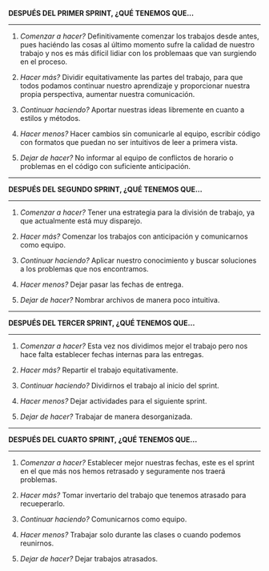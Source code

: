 **DESPUÉS DEL PRIMER SPRINT, ¿QUÉ TENEMOS QUE...**

*********************************************************************
1. *Comenzar a hacer?*
    Definitivamente comenzar los trabajos desde antes, pues haciéndo las cosas al último momento sufre la calidad de nuestro trabajo y nos es más difícil lidiar con los problemaas que van surgiendo en el proceso.
    
2. *Hacer más?*
  Dividir equitativamente las partes del trabajo, para que todos podamos continuar nuestro aprendizaje y proporcionar nuestra propia perspectiva, aumentar nuestra comunicación.
  
3. *Continuar haciendo?*
  Aportar nuestras ideas libremente en cuanto a estilos y métodos.
  
4. *Hacer menos?*
  Hacer cambios sin comunicarle al equipo, escribir código con formatos que puedan no ser intuitivos de leer a primera vista.
  
5. *Dejar de hacer?*
  No informar al equipo de conflictos de horario o problemas en el código con suficiente anticipación.
  
  
  *********************************************************************************************************
  **DESPUÉS DEL SEGUNDO SPRINT, ¿QUÉ TENEMOS QUE...**

*********************************************************************
1. *Comenzar a hacer?*
    Tener una estrategia para la división de trabajo, ya que actualmente está muy disparejo.
    
2. *Hacer más?*
  Comenzar los trabajos con anticipación y comunicarnos como equipo.
  
3. *Continuar haciendo?*
   Aplicar nuestro conocimiento y buscar soluciones a los problemas que nos encontramos.
  
4. *Hacer menos?*
  Dejar pasar las fechas de entrega.
  
5. *Dejar de hacer?*
  Nombrar archivos de manera poco intuitiva.
  
  *********************************************************************************************************
  **DESPUÉS DEL TERCER SPRINT, ¿QUÉ TENEMOS QUE...**

*********************************************************************
1. *Comenzar a hacer?*
    Esta vez nos dividimos mejor el trabajo pero nos hace falta establecer fechas internas para las entregas.
    
2. *Hacer más?*
  Repartir el trabajo equitativamente.
  
3. *Continuar haciendo?*
   Dividirnos el trabajo al inicio del sprint.
  
4. *Hacer menos?*
  Dejar actividades para el siguiente sprint.
  
5. *Dejar de hacer?*
  Trabajar de manera desorganizada.
  
  *********************************************************************************************************
  **DESPUÉS DEL CUARTO SPRINT, ¿QUÉ TENEMOS QUE...**

*********************************************************************
1. *Comenzar a hacer?*
    Establecer mejor nuestras fechas, este es el sprint en el que más nos hemos retrasado y seguramente nos traerá problemas.
    
2. *Hacer más?*
  Tomar invertario del trabajo que tenemos atrasado para recueperarlo.
  
3. *Continuar haciendo?*
   Comunicarnos como equipo.
  
4. *Hacer menos?*
  Trabajar solo durante las clases o cuando podemos reunirnos.
  
5. *Dejar de hacer?*
  Dejar trabajos atrasados.
